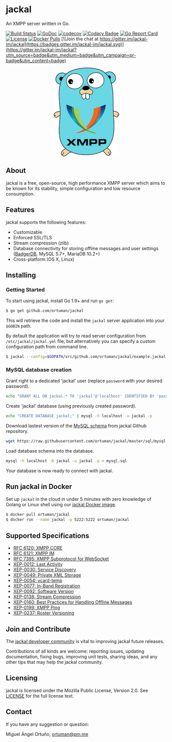 # jackal

An XMPP server written in Go.

[![Build Status](https://travis-ci.org/ortuman/jackal.svg?branch=master)](https://travis-ci.org/ortuman/jackal)
[![GoDoc](https://godoc.org/github.com/ortuman/jackal?status.svg)](https://godoc.org/github.com/ortuman/jackal)
[![codecov](https://codecov.io/gh/ortuman/jackal/branch/master/graph/badge.svg)](https://codecov.io/gh/ortuman/jackal)
[![Codacy Badge](https://api.codacy.com/project/badge/Grade/8e1575d0e64141a8bd4f8656e44052e6)](https://www.codacy.com/app/ortuman/jackal?utm_source=github.com&amp;utm_medium=referral&amp;utm_content=ortuman/jackal&amp;utm_campaign=Badge_Grade)
[![Go Report Card](https://goreportcard.com/badge/github.com/ortuman/jackal)](https://goreportcard.com/report/github.com/ortuman/jackal)
[![License](https://img.shields.io/badge/license-MPL-blue.svg)](https://github.com/ortuman/jackal/blob/master/LICENSE)
[![Docker Pulls](https://img.shields.io/docker/pulls/ortuman/jackal.svg)](https://hub.docker.com/r/ortuman/jackal/)
[![Join the chat at https://gitter.im/jackal-im/jackal](https://badges.gitter.im/jackal-im/jackal.svg)](https://gitter.im/jackal-im/jackal?utm_source=badge&utm_medium=badge&utm_campaign=pr-badge&utm_content=badge)

<div align="center">
    <a href="#">
        <img src="./doc/gopher.png">
    </a>
</div>

## About

jackal is a free, open-source, high performance XMPP server which aims to be known for its stability, simple configuration and low resource consumption.

## Features

jackal supports the following features:

- Customizable
- Enforced SSL/TLS
- Stream compression (zlib)
- Database connectivity for storing offline messages and user settings ([BadgerDB](https://github.com/dgraph-io/badger), MySQL 5.7+, MariaDB 10.2+)
- Cross-platform (OS X, Linux)

## Installing

### Getting Started

To start using jackal, install Go 1.9+ and run `go get`:

```sh
$ go get github.com/ortuman/jackal
```

This will retrieve the code and install the `jackal` server application into your `$GOBIN` path.

By default the application will try to read server configuration from `/etc/jackal/jackal.yml` file, but alternatively you can specify a custom configuration path from command line.

```sh
$ jackal --config=$GOPATH/src/github.com/ortuman/jackal/example.jackal.yml
```

### MySQL database creation

Grant right to a dedicated 'jackal' user (replace `password` with your desired password).

```sh
echo "GRANT ALL ON jackal.* TO 'jackal'@'localhost' IDENTIFIED BY 'password';" | mysql -h localhost -u root -p
```

Create 'jackal' database (using previously created password).

```sh
echo "CREATE DATABASE jackal;" | mysql -h localhost -u jackal -p
```

Download lastest version of the [MySQL schema](./sql/mysql.sql) from jackal Github repository.

```sh
wget https://raw.githubusercontent.com/ortuman/jackal/master/sql/mysql.sql
```

Load database schema into the database.

```sh
mysql -h localhost -D jackal -u jackal -p < mysql.sql
```

Your database is now ready to connect with jackal.

## Run jackal in Docker

Set up `jackal` in the cloud in under 5 minutes with zero knowledge of Golang or Linux shell using our [jackal Docker image](https://hub.docker.com/r/ortuman/jackal/).

```bash
$ docker pull ortuman/jackal
$ docker run --name jackal -p 5222:5222 ortuman/jackal
```

## Supported Specifications
- [RFC 6120: XMPP CORE](https://xmpp.org/rfcs/rfc6120.html)
- [RFC 6121: XMPP IM](https://xmpp.org/rfcs/rfc6121.html)
- [RFC 7395: XMPP Subprotocol for WebSocket](https://tools.ietf.org/html/rfc7395)
- [XEP-0012: Last Activity](https://xmpp.org/extensions/xep-0012.html)
- [XEP-0030: Service Discovery](https://xmpp.org/extensions/xep-0030.html)
- [XEP-0049: Private XML Storage](https://xmpp.org/extensions/xep-0049.html)
- [XEP-0054: vcard-temp](https://xmpp.org/extensions/xep-0054.html)
- [XEP-0077: In-Band Registration](https://xmpp.org/extensions/xep-0077.html)
- [XEP-0092: Software Version](https://xmpp.org/extensions/xep-0092.html)
- [XEP-0138: Stream Compression](https://xmpp.org/extensions/xep-0138.html)
- [XEP-0160: Best Practices for Handling Offline Messages](https://xmpp.org/extensions/xep-0160.html)
- [XEP-0199: XMPP Ping](https://xmpp.org/extensions/xep-0199.html)
- [XEP-0237: Roster Versioning](https://xmpp.org/extensions/xep-0237.html)

## Join and Contribute

The [jackal developer community](https://gitter.im/jackal-im/jackal?utm_source=badge&utm_medium=badge&utm_campaign=pr-badge&utm_content=readme.md) is vital to improving jackal future releases.  

Contributions of all kinds are welcome: reporting issues, updating documentation, fixing bugs, improving unit tests, sharing ideas, and any other tips that may help the jackal community.

## Licensing

jackal is licensed under the Mozilla Public License, Version 2.0. See
[LICENSE](https://github.com/ortuman/jackal/blob/master/LICENSE) for the full
license text.

## Contact

If you have any suggestion or question:

Miguel Ángel Ortuño, <ortuman@pm.me>
